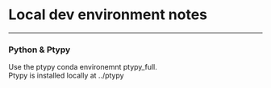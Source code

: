 # Local dev environment notes 


---

### Python & Ptypy

Use the ptypy conda environemnt ptypy_full.  
Ptypy is installed locally at ../ptypy